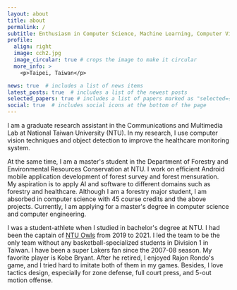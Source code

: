 ```yaml
---
layout: about
title: about
permalink: /
subtitle: Enthusiasm in Computer Science, Machine Learning, Computer Vision, Forest Mensuration, and Basketball. 
profile:
  align: right
  image: cch2.jpg
  image_circular: true # crops the image to make it circular
  more_info: >
    <p>Taipei, Taiwan</p>

news: true  # includes a list of news items
latest_posts: true  # includes a list of the newest posts
selected_papers: true # includes a list of papers marked as "selected={true}"
social: true  # includes social icons at the bottom of the page
---
```

I am a graduate research assistant in the Communications and Multimedia Lab at National Taiwan University (NTU). In my research, I use computer vision techniques and object detection to improve the healthcare monitoring system.

At the same time, I am a master's student in the Department of Forestry and Environmental Resources Conservation at NTU. I work on efficient Android mobile application development of forest survey and forest mensuration. My aspiration is to apply AI and software to different domains such as forestry and healthcare. Although I am a forestry major student, I am absorbed in computer science with 45 course credits and the above projects. Currently, I am applying for a master's degree in computer science and computer engineering.

I was a student-athlete when I studied in bachelor's degree at NTU. I had been the captain of [NTU Owls](https://www.facebook.com/ntubasketballteam/) from 2019 to 2021. I led the team to be the only team without any basketball-specialized students in Division 1 in Taiwan.
I have been a super Lakers fan since the 2007-08 season. My favorite player is Kobe Bryant. After he retired, I enjoyed Rajon Rondo's game, and I tried hard to imitate both of them in my games. Besides, I love tactics design, especially for zone defense, full court press, and 5-out motion offense.
